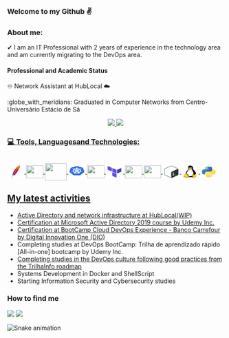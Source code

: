 ###  Welcome to my Github ✌️

### About me:

✔ I am an IT Professional with 2 years of experience in the technology area and am currently migrating to the DevOps area.

#### Professional and Academic Status

:infinity: Network Assistant at HubLocal :cloud:

:globe\_with\_meridians: Graduated in Computer Networks from Centro-Universário Estácio de Sá


<div align="center">
  <a href="https://github.com/ninomunich">
  <img height="180em" src="https://github-readme-stats-git-masterrstaa-rickstaa.vercel.app/api?username=ninomunich&show_icons=true&theme=gotham&include_all_commits=true&count_private=true"/>
  <img height="180em" src="https://github-readme-stats-git-masterrstaa-rickstaa.vercel.app/api/top-langs/?username=ninomunich&layout=compact&langs_count=7&theme=gotham"/>
</div>


### 💻 Tools, Languages ​​and Technologies:

</div>
 <div style="display: inline_block"><br>
 <img align="center" alt="NMunich-Apache" height="30" width="40" src="https://raw.githubusercontent.com/devicons/devicon/master/icons/apache/apache-original.svg">
 <img align="center" height="30" width="40" src="https://cdn.jsdelivr.net/gh/devicons/devicon/icons/git/git-original.svg">
 <img align="center" height="40" width="50" src="https://cdn.jsdelivr.net/gh/devicons/devicon/icons/docker/docker-original.svg">
 <img align="center" alt="NMunich-Kubernetes" height="30" width="40" src="https://raw.githubusercontent.com/cncf/artwork/main/projects/kubernetes/icon/color/kubernetes-icon-color.svg">
 <img align="center" height="30" width="40" src="https://cdn.jsdelivr.net/gh/devicons/devicon/icons/vagrant/vagrant-original.svg">
 <img align="center" alt="NMunich-Terraform" height="30" width="40" src="https://raw.githubusercontent.com/devicons/devicon/master/icons/terraform/terraform-original.svg">
 <img align="center" height="30" width="40" src="https://cdn.jsdelivr.net/gh/devicons/devicon/icons/visualstudio/visualstudio-plain.svg">
 <img align="center" height="30" width="40" src="https://cdn.jsdelivr.net/gh/devicons/devicon/icons/ansible/ansible-original.svg">
 <img align="center" alt="NMunich-Bash" height="30" width="40" src="https://raw.githubusercontent.com/devicons/devicon/master/icons/bash/bash-original.svg">
 <img align="center" alt="NMunich-Linux" height="30" width="40" src="https://raw.githubusercontent.com/devicons/devicon/master/icons/linux/linux-original.svg">
 <img align="center" alt="NMunich-Python" height="30" width="40" src="https://raw.githubusercontent.com/devicons/devicon/master/icons/python/python-original.svg">

## My latest activities
* [Active Directory and network infrastructure at HubLocal(WIP)](https://hublocal.com.br/)
* [Certification at Microsoft Active Directory 2019 course by Udemy Inc.](https://www.udemy.com/certificate/UC-56cc493e-b737-471d-ae84-331091db5fdb/)
* [Certification at BootCamp Cloud DevOps Experience - Banco Carrefour by Digital Innovation One (DIO)](https://hermes.dio.me/certificates/D7F89F4B.pdf?_gl=1*1j9y1s9*_gcl_aw*R0NMLjE3MTAwMDUzODAuQ2owS0NRaUFyckN2QmhDTkFSSXNBT2tBR2NYMEZLbjRvTFktV28wUWUtWjdKUjFBdGRBYi1zOTB0dTd4X05oc0RmTWF6NzVsNml2SFVPa2FBdE5YRUFMd193Y0I.*_gcl_au*MTA4MjExNTk2Ni4xNzEwMDA1Mzc5)
* Completing studies at DevOps BootCamp: Trilha de aprendizado rápido [All-in-one] bootcamp by Udemy Inc.
* [Completing studies in the DevOps culture following good practices from the TrilhaInfo roadmap](https://trilha.info/roadmap/devops)
* Systems Development in Docker and ShellScript
* Starting Information Security and Cybersecurity studies
  
### How to find me

<div> 
  <a href="https://www.linkedin.com/in/ninomunich" target="_blank"><img src="https://img.shields.io/badge/-LinkedIn-%230077B5?style=for-the-badge&logo=linkedin&logoColor=white" target="_blank"></a>
  <a href = "mailto:lucaaraujor@gmail.com"><img src="https://img.shields.io/badge/-Gmail-%23333?style=for-the-badge&logo=gmail&logoColor=white" target="_blank"></a>

  ![Snake animation](https://github.com/danielbped/danielbped/blob/output/github-contribution-grid-snake.svg)
</div>

